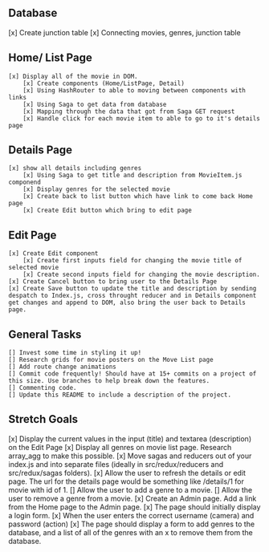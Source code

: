 ## Database
[x] Create junction table
[x] Connecting movies, genres, junction table


## Home/ List Page
    [x] Display all of the movie in DOM.
        [x] Create components (Home/ListPage, Detail)
        [x] Using HashRouter to able to moving between components with links
        [x] Using Saga to get data from database
        [x] Mapping through the data that got from Saga GET request
        [x] Handle click for each movie item to able to go to it's details page

## Details Page
    [x] show all details including genres
        [x] Using Saga to get title and description from MovieItem.js componend
        [x] Display genres for the selected movie
        [x] Create back to list button which have link to come back Home page
        [x] Create Edit button which bring to edit page
            
## Edit Page
    [x] Create Edit component
        [x] Create first inputs field for changing the movie title of selected movie
        [x] Create second inputs field for changing the movie description.
    [x] Create Cancel button to bring user to the Details Page
    [x] Create Save button to update the title and description by sending despatch to Index.js, cross throught reducer and in Details component get changes and append to DOM, also bring the user back to Details page. 

## General Tasks
    [] Invest some time in styling it up!
    [] Research grids for movie posters on the Move List page
    [] Add route change animations
    [] Commit code frequently! Should have at 15+ commits on a project of this size. Use branches to help break down the features.
    [] Commenting code.
    [] Update this README to include a description of the project.

## Stretch Goals
[x]  Display the current values in the input (title) and textarea (description) on the Edit Page
[x] Display all genres on movie list page. Research array_agg to make this possible.
[x]  Move sagas and reducers out of your index.js and into separate files (ideally in src/redux/reducers and src/redux/sagas folders).
[x] Allow the user to refresh the details or edit page. The url for the details page would be something like /details/1 for movie with id of 1.
[] Allow the user to add a genre to a movie.
[] Allow the user to remove a genre from a movie.
[x] Create an Admin page. Add a link from the Home page to the Admin page.
[x] The page should initially display a login form. 
[x] When the user enters the correct username (camera) and password (action)
[x] The page should display a form to add genres to the database, and a list of all of the genres with an x to remove them from the database.